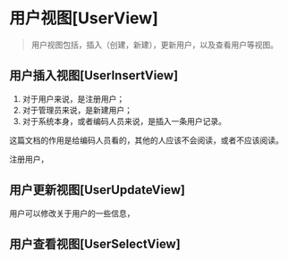 
  用户视图[UserView]
================================================================================

> 用户视图包括，插入（创建，新建），更新用户，以及查看用户等视图。

## 用户插入视图[UserInsertView]

1. 对于用户来说，是注册用户；
2. 对于管理员来说，是新建用户；
3. 对于系统本身，或者编码人员来说，是插入一条用户记录。

这篇文档的作用是给编码人员看的，其他的人应该不会阅读，或者不应该阅读。

  注册用户，

## 用户更新视图[UserUpdateView]

用户可以修改关于用户的一些信息，

## 用户查看视图[UserSelectView]
